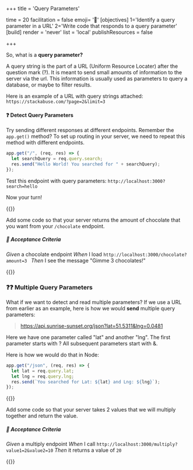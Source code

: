 +++
title = 'Query Parameters'

time = 20
facilitation = false
emoji= '🧩'
[objectives]
    1='Identify a query parameter in a URL'
    2='Write code that responds to a query parameter'
[build]
  render = 'never'
  list = 'local'
  publishResources = false

+++

So, what is a **query parameter?**

A query string is the part of a URL (Uniform Resource Locater) after the question mark (?). It is meant to send small amounts of information to the server via the url. This information is usually used as parameters to query a database, or maybe to filter results.

Here is an example of a URL with query strings attached: `https://stackabuse.com/?page=2&limit=3`

#### ❓ Detect Query Parameters

Try sending different responses at different endpoints. Remember the `app.get()` method? To set up routing in your server, we need to repeat this method with different endpoints.

```js
app.get("/", (req, res) => {
  let searchQuery = req.query.search;
  res.send("Hello World! You searched for " + searchQuery);
});
```

Test this endpoint with query parameters: `http://localhost:3000?search=hello`

Now your turn!

{{<note type="activity" title="Respond 10m">}}

Add some code so that your server returns the amount of chocolate that you want from your `/chocolate` endpoint.

##### 🧪 Acceptance Criteria

_Given_ a chocolate endpoint
_When_ I load `http://localhost:3000/chocolate?amount=3
`
_Then_ I see the message "Gimme 3 chocolates!"

{{</note>}}

### ❓❓ Multiple Query Parameters

What if we want to detect and read multiple parameters? If we use a URL from earlier as an example, here is how we would **send** multiple query parameters:

> https://api.sunrise-sunset.org/json?lat=51.5311&lng=0.0481

Here we have one parameter called "lat" and another "lng". The first parameter starts with ? All subsequent parameters start with &amp;.

Here is how we would do that in Node:

```js
app.get("/json", (req, res) => {
  let lat = req.query.lat;
  let lng = req.query.lng;
  res.send(`You searched for Lat: ${lat} and Lng: ${lng}`);
});
```

{{<note type="activity" title="Compute 10m">}}

Add some code so that your server takes 2 values that we will multiply together and return the value.

##### 🧪 Acceptance Criteria

_Given_ a multiply endpoint
_When_ I call `http://localhost:3000/multiply?value1=2&value2=10`
_Then_ it returns a value of `20`

{{</note>}}
